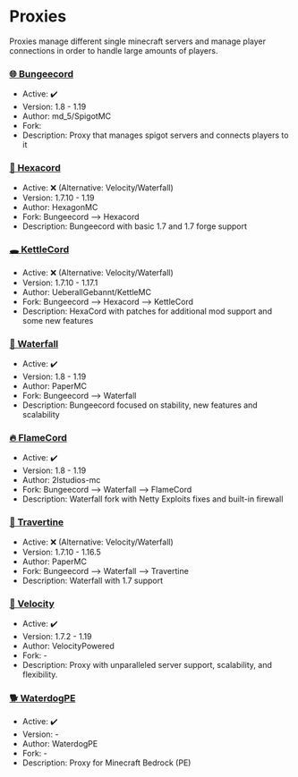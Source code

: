# Proxies
Proxies manage different single minecraft servers and manage player connections in order to handle large amounts of players. 

### [🌐 Bungeecord](https://github.com/SpigotMC/BungeeCord)
  - Active: ✔️
  - Version: 1.8 - 1.19
  - Author: md_5/SpigotMC
  - Fork:
  - Description: Proxy that manages spigot servers and connects players to it
  
### [🛑 Hexacord](https://github.com/HexagonMC/BungeeCord)
  - Active: ❌ (Alternative: Velocity/Waterfall)
  - Version: 1.7.10 - 1.19
  - Author: HexagonMC
  - Fork: Bungeecord --> Hexacord
  - Description: Bungeecord with basic 1.7 and 1.7 forge support
  
### [🕳 KettleCord](https://github.com/UeberallGebannt/KettleCord)
  - Active: ❌ (Alternative: Velocity/Waterfall)
  - Version: 1.7.10 - 1.17.1
  - Author: UeberallGebannt/KettleMC
  - Fork: Bungeecord --> Hexacord --> KettleCord
  - Description: HexaCord with patches for additional mod support and some new features
  
### [🌊 Waterfall](https://github.com/PaperMC/Waterfall)
  - Active: ✔️
  - Version: 1.8 - 1.19
  - Author: PaperMC
  - Fork: Bungeecord --> Waterfall
  - Description: Bungeecord focused on stability, new features and scalability

### ️‍[🔥 FlameCord](https://github.com/2lstudios-mc/FlameCord)
  - Active: ✔️
  - Version: 1.8 - 1.19
  - Author: 2lstudios-mc
  - Fork: Bungeecord --> Waterfall --> FlameCord
  - Description: Waterfall fork with Netty Exploits fixes and built-in firewall
  
### [🌌 Travertine](https://github.com/PaperMC/Travertine)
  - Active: ❌ (Alternative: Velocity/Waterfall)
  - Version: 1.7.10 - 1.16.5
  - Author: PaperMC
  - Fork: Bungeecord --> Waterfall --> Travertine
  - Description: Waterfall with 1.7 support
  
### [🌠 Velocity](https://www.velocitypowered.com/)
  - Active: ✔️
  - Version: 1.7.2 - 1.19
  - Author: VelocityPowered
  - Fork: -
  - Description: Proxy with unparalleled server support, scalability, and flexibility.

### [🐕 WaterdogPE](https://github.com/WaterdogPE/WaterdogPE)
  - Active: ✔️
  - Version: -
  - Author: WaterdogPE
  - Fork: -
  - Description: Proxy for Minecraft Bedrock (PE)

